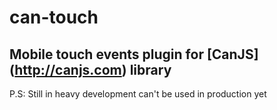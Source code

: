 can-touch
=========

Mobile touch events plugin for [CanJS] (http://canjs.com) library
-----------------------------------------------------------------
P.S: Still in heavy development can't be used in production yet
